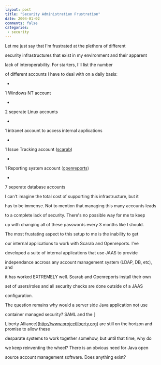 ```yaml
---
layout: post
title: "Security Administration Frustration"
date: 2004-01-02
comments: false
categories:
 - security
---
```



   
Let me just say that I'm frustrated at the plethora of different
   
security infrastructures that exist in my environment and their apparent
   
lack of interoperability. For starters, I'll list the number
   
of different accounts I have to deal with on a daily basis:
   
   
  -
   
1 Windows NT account
   
  -
   
2 seperate Linux accounts
   
  -
   
1 intranet account to access internal applications
   
  -
   
1 Issue Tracking account ([scarab](http://scarb.tigris.org))
   
  -
   
1 Reporting system account ([openreports](http://oreports.sf.net))
   
  -
   
7 seperate database accounts
   
   
   
I can't imagine the total cost of supporting this infrastructure, but it
   
has to be immense. Not to mention that managing this many accounts leads
   
to a complete lack of security. There's no possible way for me to keep
   
up with changing all of these passwords every 3 months like I should.
   
   
   
The most frustating aspect to this setup to me is the inability to get
   
our internal applications to work with Scarab and Openreports. I've
   
developed a suite of internal applications that use JAAS to provide
   
independance accross any account management system (LDAP, DB, etc), and
   
it has worked EXTREMELY well. Scarab and Openreports install their own
   
set of users/roles and all security checks are done outside of a JAAS
   
configuration.
   
   
   
The question remains why would a server side Java application not use
   
container managed security? SAML and the [
   
Liberty Alliance](http://www.projectliberty.org) are still on the horizon and promise to allow these
   
desparate systems to work together somehow, but until that time, why do
   
we keep reinventing the wheel? There is an obvious need for Java open
   
source account management software. Does anything exist?
   
